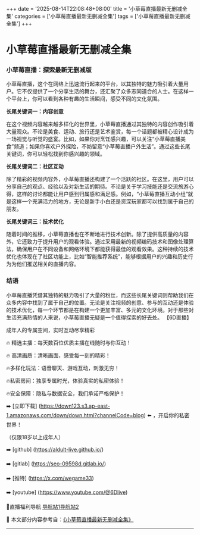 +++
date = '2025-08-14T22:08:48+08:00'
title = '小草莓直播最新无删减全集'
categories = ['小草莓直播最新无删减全集']
tags = ['小草莓直播最新无删减全集']
+++

# 小草莓直播最新无删减全集

### 小草莓直播：探索最新无删减版

小草莓直播，这个在网络上迅速流行起来的平台，以其独特的魅力吸引着大量用户。它不仅提供了一个分享生活的舞台，还汇聚了众多志同道合的人士。在这样一个平台上，你可以看到各种有趣的生活瞬间，感受不同的文化氛围。

**长尾关键词一：内容创意**

在这个视频内容越来越多样化的世界里，小草莓直播通过其独特的内容创作吸引着大量观众。不论是美食、运动、旅行还是艺术鉴赏，每一个话题都被精心设计成为一场视觉与听觉的盛宴。比如，如果你对烹饪感兴趣，可以关注“小草莓直播美食”频道；如果你喜欢户外探险，不妨留意“小草莓直播户外生活”。通过这些长尾关键词，你可以轻松找到你感兴趣的领域。

**长尾关键词二：社区互动**

除了精彩的视频内容外，小草莓直播还构建了一个活跃的社区。在这里，用户可以分享自己的观点、经验以及对新生活的期待。不论是关于学习技能还是交流旅游心得，这样的讨论都能让用户感到归属感和满足感。例如，“小草莓直播互动小组”就是这样一个充满活力的地方，无论是新手小白还是资深玩家都可以找到属于自己的朋友。

**长尾关键词三：技术优化**

随着时间的推移，小草莓直播也在不断地进行技术创新。除了提供高质量的内容外，它还致力于提升用户的观看体验。通过采用最新的视频编码技术和图像处理算法，确保用户在不同设备和网络环境下都能获得最佳的观看效果。这种持续的技术优化也体现在了社区功能上，比如“智能推荐系统”，能够根据用户的兴趣和历史行为为他们推送相关的直播内容。

### 结语

小草莓直播凭借其独特的魅力吸引了大量的粉丝，而这些长尾关键词则帮助我们在众多内容中找到了属于自己的位置。无论是关注视频的创意、参与的互动还是体验的技术优化，每一个环节都是在构建一个更加丰富、多元的文化环境。对于那些对生活充满热情的人来说，小草莓直播无疑是一个值得探索的好去处。
【6D直播】

 成年人的专属空间，实时互动尽享精彩

🔥 精选主播：每天数百位优质主播在线随时与你互动！

🔥 高清画质：清晰画面，感受每一刻的精彩！

🔥多样化玩法：语音聊天、游戏互动，刺激无穷！

🔥私密房间：独享专属时光，体验真实的私密体验！

🔥安全保障：隐私与数据安全，我们承诺严格保护！

➡️ [立即下载] (https://down123.s3.ap-east-1.amazonaws.com/down/down.html?channelCode=blog) ⬅️ ，开启你的私密世界！

 （仅限18岁以上成年人）

➡️ [github] (https://aldult-live.github.io/)

➡️ [gitlab] (https://seo-09598d.gitlab.io/)

➡️ [推特] (https://x.com/wegame33)

➡️ [youtube] (https://www.youtube.com/@6Dlive)

🔞直播福利导航   [导航站1](https://webstack-86085a.gitlab.io/)[导航站2](https://onlygit123-2.github.io/)

📘 本文部分内容参考自：[《小草莓直播最新无删减全集》](https://webstack-hugo-18.pages.dev/)

---
